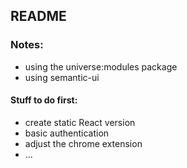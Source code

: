 ## README

### Notes:
- using the universe:modules package
- using semantic-ui 


#### Stuff to do first:
- create static React version
- basic authentication
- adjust the chrome extension
- ...

